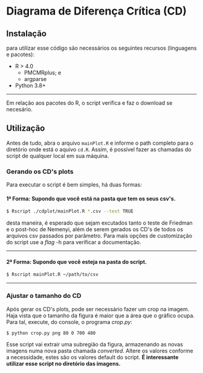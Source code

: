 # Diagrama de Diferença Crítica (CD)

## Instalação
para utilizar esse código são necessários os seguintes recursos (linguagens e pacotes):
- R > 4.0
  - PMCMRplus; e
  - argparse
- Python 3.8+
----
Em relação aos pacotes do R, o script verifica e faz o download se necesário.

## Utilização
Antes de tudo, abra o arquivo `mainPlot.R` e informe o path completo para o
diretório onde está o aquivo `cd.R`. Assim, é possível fazer as chamadas do
script de qualquer local em sua máquina.

### Gerando os CD's plots
Para executar o script é bem simples, há duas formas:
#### 1ª Forma: Supondo que você está na pasta que tem os seus csv's.
```sh
$ Rscript ./cdplot/mainPlot.R *.csv --test TRUE
```
desta maneira, é esperado que sejam excutados tanto o teste de Friedman e o
post-hoc de Nemenyi, além de serem gerados os CD's de todos os arquivos csv
passados por parâmetro. Para mais opções de customização do script use a _flag_
-h para verificar a documentação.

----
#### 2ª Forma: Supondo que você esteja na pasta do script.
```sh
$ Rscript mainPlot.R ~/path/to/csv
```
---
### Ajustar o tamanho do CD
Após gerar os CD's plots, pode ser necessário fazer um crop na imagem. Haja
vista que o tamanho da figura é maior que a área que o gráfico ocupa. Para tal,
execute, do console, o programa _crop.py_:
```sh
$ python crop.py png 80 0 700 480
```

Esse script vai extrair uma subregião da figura, armazenando as novas imagens
numa nova pasta chamada _converted_. Altere os valores conforme a necessidade,
estes são os valores default do script. **É interessante utilizar esse script
no diretório das imagens.**
